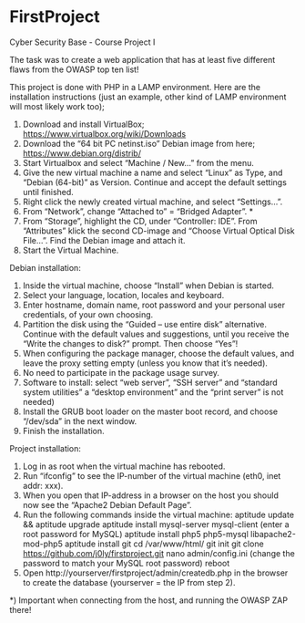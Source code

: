 # FirstProject

Cyber Security Base - Course Project I

The task was to create a web application that has at least five different flaws from the OWASP top ten list! 

This project is done with PHP in a LAMP environment. 
Here are the installation instructions (just an example, other kind of LAMP environment will most likely work too);

1)	Download and install VirtualBox; https://www.virtualbox.org/wiki/Downloads
2)	Download the “64 bit PC netinst.iso” Debian image from here; https://www.debian.org/distrib/
3)	Start Virtualbox and select “Machine / New…” from the menu.
4)	Give the new virtual machine a name and select “Linux” as Type, and “Debian (64-bit)” as Version. Continue and accept the default settings until finished.
5)	Right click the newly created virtual machine, and select “Settings…”.
6)	From “Network”, change “Attached to” = “Bridged Adapter”. *
7)	From “Storage”, highlight the CD, under “Controller: IDE”. From “Attributes” klick the second CD-image and “Choose Virtual Optical Disk File…”. Find the Debian image and attach it.
8)	Start the Virtual Machine.


Debian installation:

1)	Inside the virtual machine, choose “Install” when Debian is started.
2)	Select your language, location, locales and keyboard.
3)	Enter hostname, domain name, root password and your personal user credentials, of your own choosing. 
4)	Partition the disk using the “Guided – use entire disk” alternative. Continue with the default values and suggestions, until you receive the “Write the changes to disk?” prompt. Then choose “Yes”!
5)	When configuring the package manager, choose the default values, and leave the proxy setting empty (unless you know that it’s needed).
6)	No need to participate in the package usage survey.
7)	Software to install: select “web server”, “SSH server” and “standard system utilities” a “desktop environment” and the “print server” is not needed)
8)	Install the GRUB boot loader on the master boot record, and choose “/dev/sda” in the next window.
9)	Finish the installation. 


Project installation:

1)	Log in as root when the virtual machine has rebooted.
2)	Run “ifconfig” to see the IP-number of the virtual machine (eth0, inet addr: xxx).
3)	When you open that IP-address in a browser on the host you should now see the “Apache2 Debian Default Page”.
4)	Run the following commands inside the virtual machine:
aptitude update && aptitude upgrade
aptitude install mysql-server mysql-client (enter a root password for MySQL)
aptitude install php5 php5-mysql libapache2-mod-php5
aptitude install git
cd /var/www/html/
git init
git clone https://github.com/j0ly/firstproject.git
nano admin/config.ini (change the password to match your MySQL root password)
reboot
5)	Open http://yourserver/firstproject/admin/createdb.php in the browser to create the database (yourserver = the IP from step 2).



*) Important when connecting from the host, and running the OWASP ZAP there!
